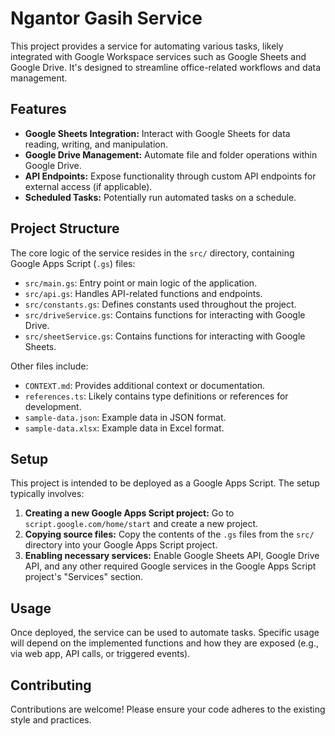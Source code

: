 # Ngantor Gasih Service

This project provides a service for automating various tasks, likely integrated with Google Workspace services such as Google Sheets and Google Drive. It's designed to streamline office-related workflows and data management.

## Features

*   **Google Sheets Integration:** Interact with Google Sheets for data reading, writing, and manipulation.
*   **Google Drive Management:** Automate file and folder operations within Google Drive.
*   **API Endpoints:** Expose functionality through custom API endpoints for external access (if applicable).
*   **Scheduled Tasks:** Potentially run automated tasks on a schedule.

## Project Structure

The core logic of the service resides in the `src/` directory, containing Google Apps Script (`.gs`) files:

*   `src/main.gs`: Entry point or main logic of the application.
*   `src/api.gs`: Handles API-related functions and endpoints.
*   `src/constants.gs`: Defines constants used throughout the project.
*   `src/driveService.gs`: Contains functions for interacting with Google Drive.
*   `src/sheetService.gs`: Contains functions for interacting with Google Sheets.

Other files include:

*   `CONTEXT.md`: Provides additional context or documentation.
*   `references.ts`: Likely contains type definitions or references for development.
*   `sample-data.json`: Example data in JSON format.
*   `sample-data.xlsx`: Example data in Excel format.

## Setup

This project is intended to be deployed as a Google Apps Script. The setup typically involves:

1.  **Creating a new Google Apps Script project:** Go to `script.google.com/home/start` and create a new project.
2.  **Copying source files:** Copy the contents of the `.gs` files from the `src/` directory into your Google Apps Script project.
3.  **Enabling necessary services:** Enable Google Sheets API, Google Drive API, and any other required Google services in the Google Apps Script project's "Services" section.

## Usage

Once deployed, the service can be used to automate tasks. Specific usage will depend on the implemented functions and how they are exposed (e.g., via web app, API calls, or triggered events).

## Contributing

Contributions are welcome! Please ensure your code adheres to the existing style and practices.
